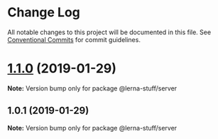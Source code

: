 # Change Log

All notable changes to this project will be documented in this file.
See [Conventional Commits](https://conventionalcommits.org) for commit guidelines.

# [1.1.0](https://github.com/dhtlee/lerna-stuff/compare/v1.0.1...v1.1.0) (2019-01-29)

**Note:** Version bump only for package @lerna-stuff/server





## 1.0.1 (2019-01-29)

**Note:** Version bump only for package @lerna-stuff/server
